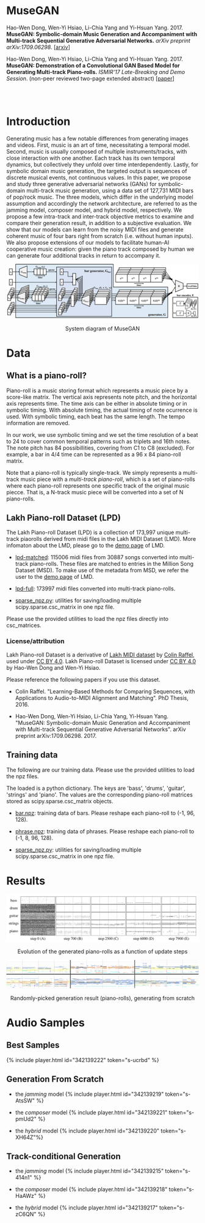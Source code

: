 # MuseGAN

Hao-Wen Dong, Wen-Yi Hsiao, Li-Chia Yang and Yi-Hsuan Yang. 2017. **MuseGAN: Symbolic-domain Music Generation and Accompaniment with Multi-track Sequential Generative Adversarial Networks.** *arXiv preprint arXiv:1709.06298*.
[[arxiv](http://arxiv.org/abs/1709.06298)]

Hao-Wen Dong, Wen-Yi Hsiao, Li-Chia Yang and Yi-Hsuan Yang. 2017.  **MuseGAN: Demonstration of a Convolutional GAN Based Model for Generating Multi-track Piano-rolls.** *ISMIR'17 Late-Breaking and Demo Session*. (non-peer reviewed two-page extended abstract)
[[paper](pdf/musegan-ismir17-lbd.pdf)]

<br><br>

# Introduction

Generating music has a few notable differences from generating images and videos. First, music is an art of time, necessitating a temporal model. Second, music is usually composed of multiple instruments/tracks, with close interaction with one another. Each track has its own temporal dynamics, but collectively they unfold over time interdependently. Lastly, for symbolic domain music generation, the targeted output is sequences of discrete musical events, not continuous values. In this paper, we propose and study three generative adversarial networks (GANs) for symbolic-domain multi-track music generation, using a data set of 127,731 MIDI bars of pop/rock music. The three models, which differ in the underlying model assumption and accordingly the network architecture, are referred to as the jamming model, composer model, and hybrid model, respectively. We propose a few intra-track and inter-track objective metrics to examine and compare their generation result, in addition to a subjective evaluation. We show that our models can learn from the noisy MIDI files and generate coherent music of four bars right from scratch (i.e. without human inputs). We also propose extensions of our models to facilitate human-AI cooperative music creation: given the piano track composed by human we can generate four additional tracks in return to accompany it.

![musegan](fig/musegan.png "musegan")
<p align="center">System diagram of MuseGAN</p>


# Data

## What is a piano-roll?

Piano-roll is a music storing format which represents a music piece by a score-like matrix. The vertical axis represents note pitch, and the horizontal axis represents time. The time axis can be either in absolute timing or in symbolic timing. With absolute timing, the actual timing of note ocurrence is used. With symbolic timing, each beat has the same length. The tempo information are removed.

In our work, we use symbolic timing and we set the time resolution of a beat to 24 to cover common temporal patterns such as triplets and 16th notes. The note pitch has 84 possibillities, covering from C1 to C8 (excluded). For example, a bar in 4/4 time can be represented as a 96 x 84 piano-roll matrix.

Note that a piano-roll is typically single-track. We simply represents a multi-track music piece with a *multi-track piano-roll*, which is a set of piano-rolls where each piano-roll represents one specific track of the original music piecce. That is, a N-track music piece will be converted into a set of N piano-rolls.

## Lakh Piano-roll Dataset (LPD)

The Lakh Piano-roll Dataset (LPD) is a collection of 173,997 unique multi-track piaorolls derived from midi files in the Lakh MIDI Dataset (LMD). More infomaton about the LMD, please go to the [demo page](http://colinraffel.com/projects/lmd/) of LMD.

- [lpd-matched](https://drive.google.com/file/d/0Bx-qnQlE_EmsWG1LbVY0MHY5ems/view?usp=drivesdk): 115006 midi files from 30887 songs converted into multi-track piano-rolls. These files are matched to entries in the Million Song Dataset (MSD). To make use of the metadata from MSD, we refer the user to the [demo page](http://colinraffel.com/projects/lmd/) of LMD.

- [lpd-full](https://drive.google.com/file/d/0Bx-qnQlE_EmseEtIWGR6WHVoQmM/view?usp=drivesdk): 173997 midi files converted into multi-track piano-rolls.

- [sparse_npz.py](https://drive.google.com/open?id=0Bx-qnQlE_EmsMFRISEd2MFJsS3c): utilities for saving/loading multiple scipy.sparse.csc_matrix in one npz file.

Please use the provided utilities to load the npz files directly into csc_matrices.

### License/attribution

Lakh Piano-roll Dataset is a derivative of [Lakh MIDI dataset](http://colinraffel.com/projects/lmd/) by [Colin Raffel](http://colinraffel.com), used under [CC BY 4.0](https://creativecommons.org/licenses/by/4.0/). Lakh Piano-roll Dataset is licensed under [CC BY 4.0](https://creativecommons.org/licenses/by/4.0/) by Hao-Wen Dong and Wen-Yi Hsiao.

Please reference the following papers if you use this dataset.

- Colin Raffel. "Learning-Based Methods for Comparing Sequences, with Applications to Audio-to-MIDI Alignment and Matching". PhD Thesis, 2016.

- Hao-Wen Dong, Wen-Yi Hsiao, Li-Chia Yang, Yi-Hsuan Yang. "MuseGAN: Symbolic-domain Music Generation and Accompaniment with Multi-track Sequential Generative Adversarial Networks". arXiv preprint arXiv:1709.06298. 2017.

## Training data

The following are our training data. Please use the provided utilities to load the npz files.

The loaded is a python dictionary. The keys are 'bass', 'drums', 'guitar', 'strings' and 'piano'. The values are the corresponding piano-roll matrices stored  as scipy.sparse.csc_matrix objects.

- [bar.npz](https://drive.google.com/open?id=0Bx-qnQlE_EmsQzdMLXlrT3FDUjg): training data of bars. Please reshape each piano-roll to (-1, 96, 128).

- [phrase.npz](https://drive.google.com/open?id=0Bx-qnQlE_EmsZ19pRnd3TU85S2c): training data of phrases. Please reshape each piano-roll to (-1, 8, 96, 128).

- [sparse_npz.py](https://drive.google.com/open?id=0Bx-qnQlE_EmsMFRISEd2MFJsS3c): utilities for saving/loading multiple scipy.sparse.csc_matrix in one npz file.

# Results

![evolution](fig/evolution.png "evolution")
<p align="center">Evolution of the generated piano-rolls as a function of update steps</p>

![hybrid](fig/hybrid.png "hybrid")
<p align="center">Randomly-picked generation result (piano-rolls), generating from scratch</p>


# Audio Samples
## Best Samples
{% include player.html id="342139222" token="s-ucrbd" %}

## Generation From Scratch
- the *jamming* model
{% include player.html id="342139219" token="s-AtsSW" %}

- the *composer* model
{% include player.html id="342139221" token="s-pmUd2" %}

- the *hybrid* model
{% include player.html id="342139220" token="s-XH64Z"%}

## Track-conditional Generation
- the *jamming* model
{% include player.html id="342139215" token="s-414n1" %}

- the *composer* model
{% include player.html id="342139218" token="s-HaAWz" %}

- the *hybrid* model
{% include player.html id="342139217" token="s-zC6QN" %}
